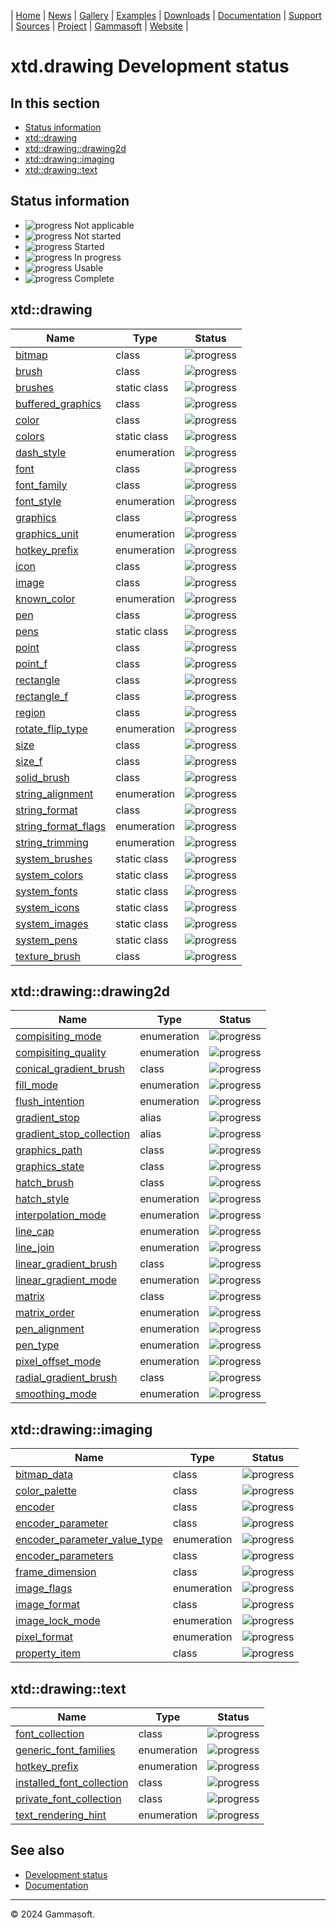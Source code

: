 | [Home](home.md) | [News](news.md) | [Gallery](gallery.md) | [Examples](examples.md) | [Downloads](downloads.md) | [Documentation](documentation.md) | [Support](support.md) | [Sources](https://github.com/gammasoft71/xtd) | [Project](https://sourceforge.net/projects/xtdpro/) | [Gammasoft](gammasoft.md) | [Website](https://gammasoft71.github.io/xtd) |

# xtd.drawing Development status

## In this section

* [Status information](#status-information)
* [xtd::drawing](#xtddrawing)
* [xtd::drawing::drawing2d](#xtddrawingdrawing2d)
* [xtd::drawing::imaging](#xtddrawingimaging)
* [xtd::drawing::text](#xtddrawingtext)

## Status information

* ![progress](pictures/progress_ina.png) Not applicable
* ![progress](pictures/progress0.png) Not started
* ![progress](pictures/progress25.png) Started
* ![progress](pictures/progress50.png) In progress
* ![progress](pictures/progress75.png) Usable
* ![progress](pictures/progress100.png) Complete

## xtd::drawing

| Name                                                                                | Type         | Status                                |
| ----------------------------------------------------------------------------------- | ------------ | ------------------------------------- |
| [bitmap](../src/xtd.drawing/include/xtd/drawing/bitmap.h)                           | class        | ![progress](pictures/progress100.png) |
| [brush](../src/xtd.drawing/include/xtd/drawing/brush.h)                             | class        | ![progress](pictures/progress100.png) |
| [brushes](../src/xtd.drawing/include/xtd/drawing/brushes.h)                         | static class | ![progress](pictures/progress100.png) |
| [buffered_graphics](../src/xtd.drawing/include/xtd/drawing/buffered_graphics.h)     | class        | ![progress](pictures/progress100.png) |
| [color](../src/xtd.drawing/include/xtd/drawing/color.h)                             | class        | ![progress](pictures/progress100.png) |
| [colors](../src/xtd.drawing/include/xtd/drawing/colors.h)                           | static class | ![progress](pictures/progress100.png) |
| [dash_style](../src/xtd.drawing/include/xtd/drawing/dash_style.h)                   | enumeration  | ![progress](pictures/progress100.png) |
| [font](../src/xtd.drawing/include/xtd/drawing/font.h)                               | class        | ![progress](pictures/progress100.png) |
| [font_family](../src/xtd.drawing/include/xtd/drawing/font_family.h)                 | class        | ![progress](pictures/progress100.png) |
| [font_style](../src/xtd.drawing/include/xtd/drawing/font_style.h)                   | enumeration  | ![progress](pictures/progress100.png) |
| [graphics](../src/xtd.drawing/include/xtd/drawing/graphics.h)                       | class        | ![progress](pictures/progress100.png) |
| [graphics_unit](../src/xtd.drawing/include/xtd/drawing/graphics_unit.h)             | enumeration  | ![progress](pictures/progress100.png) |
| [hotkey_prefix](../src/xtd.drawing/include/xtd/drawing/hotkey_prefix.h)             | enumeration  | ![progress](pictures/progress100.png) |
| [icon](../src/xtd.drawing/include/xtd/drawing/icon.h)                               | class        | ![progress](pictures/progress100.png) |
| [image](../src/xtd.drawing/include/xtd/drawing/image.h)                             | class        | ![progress](pictures/progress100.png) |
| [known_color](../src/xtd.drawing/include/xtd/drawing/known_color.h)                 | enumeration  | ![progress](pictures/progress100.png) |
| [pen](../src/xtd.drawing/include/xtd/drawing/pen.h)                                 | class        | ![progress](pictures/progress100.png) |
| [pens](../src/xtd.drawing/include/xtd/drawing/pens.h)                               | static class | ![progress](pictures/progress100.png) |
| [point](../src/xtd.drawing/include/xtd/drawing/point.h)                             | class        | ![progress](pictures/progress100.png) |
| [point_f](../src/xtd.drawing/include/xtd/drawing/point_f.h)                         | class        | ![progress](pictures/progress100.png) |
| [rectangle](../src/xtd.drawing/include/xtd/drawing/rectangle.h)                     | class        | ![progress](pictures/progress100.png) |
| [rectangle_f](../src/xtd.drawing/include/xtd/drawing/rectangle_f.h)                 | class        | ![progress](pictures/progress100.png) |
| [region](../src/xtd.drawing/include/xtd/drawing/region.h)                           | class        | ![progress](pictures/progress100.png) |
| [rotate_flip_type](../src/xtd.drawing/include/xtd/drawing/rotate_flip_type.h)       | enumeration  | ![progress](pictures/progress100.png) |
| [size](../src/xtd.drawing/include/xtd/drawing/size.h)                               | class        | ![progress](pictures/progress100.png) |
| [size_f](../src/xtd.drawing/include/xtd/drawing/size_f.h)                           | class        | ![progress](pictures/progress100.png) |
| [solid_brush](../src/xtd.drawing/include/xtd/drawing/solid_brush.h)                 | class        | ![progress](pictures/progress100.png) |
| [string_alignment](../src/xtd.drawing/include/xtd/drawing/string_alignment.h)       | enumeration  | ![progress](pictures/progress100.png) |
| [string_format](../src/xtd.drawing/include/xtd/drawing/string_format.h)             | class        | ![progress](pictures/progress100.png) |
| [string_format_flags](../src/xtd.drawing/include/xtd/drawing/string_format_flags.h) | enumeration  | ![progress](pictures/progress100.png) |
| [string_trimming](../src/xtd.drawing/include/xtd/drawing/string_trimming.h)         | enumeration  | ![progress](pictures/progress100.png) |
| [system_brushes](../src/xtd.drawing/include/xtd/drawing/system_brushes.h)           | static class | ![progress](pictures/progress100.png) |
| [system_colors](../src/xtd.drawing/include/xtd/drawing/system_colors.h)             | static class | ![progress](pictures/progress100.png) |
| [system_fonts](../src/xtd.drawing/include/xtd/drawing/system_fonts.h)               | static class | ![progress](pictures/progress100.png) |
| [system_icons](../src/xtd.drawing/include/xtd/drawing/system_icons.h)               | static class | ![progress](pictures/progress100.png) |
| [system_images](../src/xtd.drawing/include/xtd/drawing/system_images.h)             | static class | ![progress](pictures/progress100.png) |
| [system_pens](../src/xtd.drawing/include/xtd/drawing/system_pens.h)                 | static class | ![progress](pictures/progress100.png) |
| [texture_brush](../src/xtd.drawing/include/xtd/drawing/texture_brush.h)             | class        | ![progress](pictures/progress100.png) |

## xtd::drawing::drawing2d

| Name                                                                                                    | Type         | Status                                |
| ------------------------------------------------------------------------------------------------------- | ------------ | ------------------------------------- |
| [compisiting_mode](../src/xtd.drawing/include/xtd/drawing/drawing2d/compisiting_mode.h)                 | enumeration  | ![progress](pictures/progress100.png) |
| [compisiting_quality](../src/xtd.drawing/include/xtd/drawing/drawing2d/compisiting_quality.h)           | enumeration  | ![progress](pictures/progress100.png) |
| [conical_gradient_brush](../src/xtd.drawing/include/xtd/drawing/drawing2d/conical_gradient_brush.h)     | class        | ![progress](pictures/progress100.png) |
| [fill_mode](../src/xtd.drawing/include/xtd/drawing/drawing2d/fill_mode.h)                               | enumeration  | ![progress](pictures/progress100.png) |
| [flush_intention](../src/xtd.drawing/include/xtd/drawing/drawing2d/flush_intention.h)                   | enumeration  | ![progress](pictures/progress100.png) |
| [gradient_stop](../src/xtd.drawing/include/xtd/drawing/drawing2d/gradient_stop.h)                       | alias        | ![progress](pictures/progress100.png) |
| [gradient_stop_collection](../src/xtd.drawing/include/xtd/drawing/drawing2d/gradient_stop_collection.h) | alias        | ![progress](pictures/progress100.png) |
| [graphics_path](../src/xtd.drawing/include/xtd/drawing/drawing2d/graphics_path.h)                       | class        | ![progress](pictures/progress100.png) |
| [graphics_state](../src/xtd.drawing/include/xtd/drawing/drawing2d/graphics_state.h)                     | class        | ![progress](pictures/progress100.png) |
| [hatch_brush](../src/xtd.drawing/include/xtd/drawing/drawing2d/hatch_brush.h)                           | class        | ![progress](pictures/progress100.png) |
| [hatch_style](../src/xtd.drawing/include/xtd/drawing/drawing2d/hatch_style.h)                           | enumeration  | ![progress](pictures/progress100.png) |
| [interpolation_mode](../src/xtd.drawing/include/xtd/drawing/drawing2d/interpolation_mode.h)             | enumeration  | ![progress](pictures/progress100.png) |
| [line_cap](../src/xtd.drawing/include/xtd/drawing/drawing2d/line_cap.h)                                 | enumeration  | ![progress](pictures/progress100.png) |
| [line_join](../src/xtd.drawing/include/xtd/drawing/drawing2d/line_join.h)                               | enumeration  | ![progress](pictures/progress100.png) |
| [linear_gradient_brush](../src/xtd.drawing/include/xtd/drawing/drawing2d/linear_gradient_brush.h)       | class        | ![progress](pictures/progress100.png) |
| [linear_gradient_mode](../src/xtd.drawing/include/xtd/drawing/drawing2d/linear_gradient_mode.h)         | enumeration  | ![progress](pictures/progress100.png) |
| [matrix](../src/xtd.drawing/include/xtd/drawing/drawing2d/matrix.h)                                     | class        | ![progress](pictures/progress100.png) |
| [matrix_order](../src/xtd.drawing/include/xtd/drawing/drawing2d/matrix_order.h)                         | enumeration  | ![progress](pictures/progress100.png) |
| [pen_alignment](../src/xtd.drawing/include/xtd/drawing/drawing2d/pen_alignment.h)                       | enumeration  | ![progress](pictures/progress100.png) |
| [pen_type](../src/xtd.drawing/include/xtd/drawing/drawing2d/pen_type.h)                                 | enumeration  | ![progress](pictures/progress100.png) |
| [pixel_offset_mode](../src/xtd.drawing/include/xtd/drawing/drawing2d/pixel_offset_mode.h)               | enumeration  | ![progress](pictures/progress100.png) |
| [radial_gradient_brush](../src/xtd.drawing/include/xtd/drawing/drawing2d/radial_gradient_brush.h)       | class        | ![progress](pictures/progress100.png) |
| [smoothing_mode](../src/xtd.drawing/include/xtd/drawing/drawing2d/smoothing_mode.h)                     | enumeration  | ![progress](pictures/progress100.png) |

## xtd::drawing::imaging

| Name                                                                                                          | Type         | Status                                |
| ------------------------------------------------------------------------------------------------------------- | ------------ | ------------------------------------- |
| [bitmap_data](../src/xtd.drawing/include/xtd/drawing/imaging/bitmap_data.h)                                   | class        | ![progress](pictures/progress100.png) |
| [color_palette](../src/xtd.drawing/include/xtd/drawing/imaging/color_palette.h)                               | class        | ![progress](pictures/progress100.png) |
| [encoder](../src/xtd.drawing/include/xtd/drawing/imaging/encoder.h)                                           | class        | ![progress](pictures/progress100.png) |
| [encoder_parameter](../src/xtd.drawing/include/xtd/drawing/imaging/encoder_parameter.h)                       | class        | ![progress](pictures/progress100.png) |
| [encoder_parameter_value_type](../src/xtd.drawing/include/xtd/drawing/imaging/encoder_parameter_value_type.h) | enumeration  | ![progress](pictures/progress100.png) |
| [encoder_parameters](../src/xtd.drawing/include/xtd/drawing/imaging/encoder_parameters.h)                     | class        | ![progress](pictures/progress100.png) |
| [frame_dimension](../src/xtd.drawing/include/xtd/drawing/imaging/frame_dimension.h)                           | class        | ![progress](pictures/progress100.png) |
| [image_flags](../src/xtd.drawing/include/xtd/drawing/imaging/image_flags.h)                                   | enumeration  | ![progress](pictures/progress100.png) |
| [image_format](../src/xtd.drawing/include/xtd/drawing/imaging/image_format.h)                                 | class        | ![progress](pictures/progress100.png) |
| [image_lock_mode](../src/xtd.drawing/include/xtd/drawing/imaging/image_lock_mode.h)                           | enumeration  | ![progress](pictures/progress100.png) |
| [pixel_format](../src/xtd.drawing/include/xtd/drawing/imaging/pixel_format.h)                                 | enumeration  | ![progress](pictures/progress100.png) |
| [property_item](../src/xtd.drawing/include/xtd/drawing/imaging/property_item.h)                               | class        | ![progress](pictures/progress100.png) |

## xtd::drawing::text

| Name                                                                                                 | Type         | Status                                |
| ---------------------------------------------------------------------------------------------------- | ------------ | ------------------------------------- |
| [font_collection](../src/xtd.drawing/include/xtd/drawing/text/font_collection.h)                     | class        | ![progress](pictures/progress100.png) |
| [generic_font_families](../src/xtd.drawing/include/xtd/drawing/text/generic_font_families.h)         | enumeration  | ![progress](pictures/progress100.png) |
| [hotkey_prefix](../src/xtd.drawing/include/xtd/drawing/text/hotkey_prefix.h)                         | enumeration  | ![progress](pictures/progress100.png) |
| [installed_font_collection](../src/xtd.drawing/include/xtd/drawing/text/installed_font_collection.h) | class        | ![progress](pictures/progress100.png) |
| [private_font_collection](../src/xtd.drawing/include/xtd/drawing/text/private_font_collection.h)     | class        | ![progress](pictures/progress100.png) |
| [text_rendering_hint](../src/xtd.drawing/include/xtd/drawing/text/text_rendering_hint.h)             | enumeration  | ![progress](pictures/progress100.png) |

## See also

* [Development status](development_status.md)
* [Documentation](documentation.md)

__________________________________________________________________________________________

© 2024 Gammasoft.

